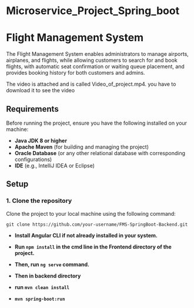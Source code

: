 # Microservice_Project_Spring_boot
# Flight Management System 

The Flight Management System enables administrators to manage airports, airplanes, and flights, while allowing customers to search for and book flights, with automatic seat confirmation or waiting queue placement, and provides booking history for both customers and admins.


The video is attached and is called Video_of_project.mp4. you have to download it to see the video

## Requirements

Before running the project, ensure you have the following installed on your machine:

- **Java JDK 8 or higher**
- **Apache Maven** (for building and managing the project)
- **Oracle Database** (or any other relational database with corresponding configurations)
- **IDE** (e.g., IntelliJ IDEA or Eclipse)

## Setup

### 1. Clone the repository

Clone the project to your local machine using the following command:

```
git clone https://github.com/your-username/FMS-SpringBoot-Backend.git
```

- **Install Angular CLI if not already installed in your system.**
- **Run ```npm install``` in the cmd line in the Frontend directory of the project.**
- **Then, run ```ng serve``` command.**

- **Then in backend directory**
- **run ```mvn clean install```**
- **```mvn spring-boot:run```**

